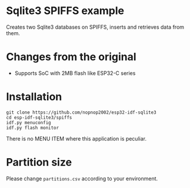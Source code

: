# Sqlite3 SPIFFS example
Creates two Sqlite3 databases on SPIFFS, inserts and retrieves data from them.

# Changes from the original   
- Supports SoC with 2MB flash like ESP32-C series   

# Installation
```
git clone https://github.com/nopnop2002/esp32-idf-sqlite3
cd esp-idf-sqlite3/spiffs
idf.py menuconfig
idf.py flash monitor
```

There is no MENU ITEM where this application is peculiar.

# Partition size
Please change ```partitions.csv``` according to your environment.   
